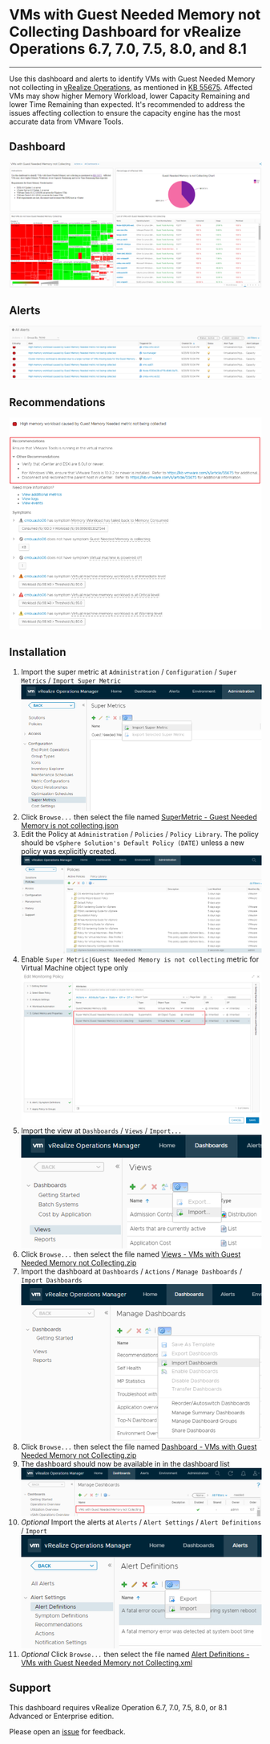 # VMs with Guest Needed Memory not Collecting Dashboard for vRealize Operations 6.7, 7.0, 7.5, 8.0, and 8.1
---------

Use this dashboard and alerts to identify VMs with Guest Needed Memory not collecting in [vRealize Operations](https://www.vmware.com/products/vrealize-operations.html), as mentioned in [KB 55675](https://kb.vmware.com/s/article/55675).  Affected VMs may show higher Memory Workload, lower Capacity Remaining and lower Time Remaining than expected.  It's recommended to address the issues affecting collection to ensure the capacity engine has the most accurate data from VMware Tools.

## Dashboard
![Dashboard](https://raw.githubusercontent.com/notoriousbdg/vrops-dashboard-guest_needed_memory/master/Dashboard.png)

## Alerts
![Alerts](https://raw.githubusercontent.com/notoriousbdg/vrops-dashboard-guest_needed_memory/master/Alerts.png)

## Recommendations
![Recommendations](https://raw.githubusercontent.com/notoriousbdg/vrops-dashboard-guest_needed_memory/master/Recommendations.png)

## Installation
1. Import the super metric at `Administration` / `Configuration` / `Super Metrics` / `Import Super Metric`  
![Import View](https://raw.githubusercontent.com/notoriousbdg/vrops-dashboard-guest_needed_memory/master/Import_Super_Metric.png)
2. Click `Browse...` then select the file named [SuperMetric - Guest Needed Memory is not collecting.json](https://github.com/notoriousbdg/vrops-dashboard-guest_needed_memory/raw/master/SuperMetric%20-%20Guest%20Needed%20Memory%20is%20not%20collecting.json)
3. Edit the Policy at `Administration` / `Policies` / `Policy Library`.  The policy should be `vSphere Solution's Default Policy (DATE)` unless a new policy was explicitly created.  
![Policy Library](https://raw.githubusercontent.com/notoriousbdg/vrops-dashboard-guest_needed_memory/master/Policy_Library.png)
4. Enable `Super Metric|Guest Needed Memory is not collecting` metric for Virtual Machine object type only  
![Policy Metrics](https://raw.githubusercontent.com/notoriousbdg/vrops-dashboard-guest_needed_memory/master/Policy_Metrics.png)
5. Import the view at `Dashboards` / `Views` / `Import...`  
![Import View](https://raw.githubusercontent.com/notoriousbdg/vrops-dashboard-guest_needed_memory/master/Import_View.png)
6. Click `Browse...` then select the file named [Views - VMs with Guest Needed Memory not Collecting.zip](https://github.com/notoriousbdg/vrops-dashboard-guest_needed_memory/raw/master/Views%20-%20VMs%20with%20Guest%20Needed%20Memory%20not%20Collecting.zip)
7. Import the dashboard at `Dashboards` / `Actions` / `Manage Dashboards` / `Import Dashboards`  
![Import Dashboard](https://raw.githubusercontent.com/notoriousbdg/vrops-dashboard-guest_needed_memory/master/Import_Dashboard.png)
8. Click `Browse...` then select the file named [Dashboard - VMs with Guest Needed Memory not Collecting.zip](https://github.com/notoriousbdg/vrops-dashboard-guest_needed_memory/raw/master/Dashboard%20-%20VMs%20with%20Guest%20Needed%20Memory%20not%20Collecting.zip)
9. The dashboard should now be available in in the dashboard list  
![Dashboard List](https://raw.githubusercontent.com/notoriousbdg/vrops-dashboard-guest_needed_memory/master/Dashboard_List.png)
10. *Optional* Import the alerts at `Alerts` / `Alert Settings` / `Alert Definitions` / `Import`  
![Import Dashboard](https://raw.githubusercontent.com/notoriousbdg/vrops-dashboard-guest_needed_memory/master/Import_Alert.png)
11. *Optional* Click `Browse...` then select the file named [Alert Definitions - VMs with Guest Needed Memory not Collecting.xml](https://github.com/notoriousbdg/vrops-dashboard-guest_needed_memory/raw/master/Alert%20Definitions%20-%20VMs%20with%20Guest%20Needed%20Memory%20not%20Collecting.xml)

## Support

This dashboard requires vRealize Operation 6.7, 7.0, 7.5, 8.0, or 8.1 Advanced or Enterprise edition.

Please open an [issue](https://github.com/notoriousbdg/vrops-dashboard-guest_needed_memory/issues) for feedback.
